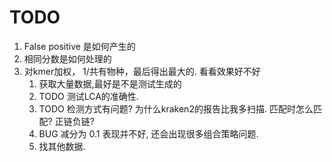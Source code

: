 # TODO 
1.	False positive 是如何产生的
2.	相同分数是如何处理的
3.	对kmer加权， 1/共有物种，最后得出最大的. 看看效果好不好
    1. 获取大量数据,最好是不是测试生成的
    2. TODO 测试LCA的准确性.
    3. TODO 检测方式有问题? 为什么kraken2的报告比我多扫描. 匹配时怎么匹配? 正链负链?
    4. BUG 减分为 0.1 表现并不好, 还会出现很多组合策略问题.
    5. 找其他数据.